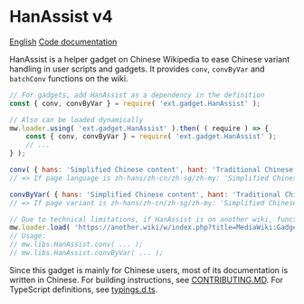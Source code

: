 # HanAssist v4
[English](./README.EN.MD)
[Code documentation](https://diskdance.github.io/HanAssist/)

HanAssist is a helper gadget on Chinese Wikipedia to ease Chinese variant handling in user scripts and gadgets. It provides `conv`, `convByVar` and `batchConv` functions on the wiki.

```js
// For gadgets, add HanAssist as a dependency in the definition
const { conv, convByVar } = require( 'ext.gadget.HanAssist' );

// Also can be loaded dynamically
mw.loader.using( 'ext.gadget.HanAssist' ).then( ( require ) => {
	const { conv, convByVar } = require( 'ext.gadget.HanAssist' );
	// ...
} );

conv( { hans: 'Simplified Chinese content', hant: 'Traditional Chinese content' } );
// => If page language is zh-hans/zh-cn/zh-sg/zh-my: 'Simplified Chinese content'; zh-hant/zh-tw/zh-hk/zh-mo: 'Traditional Chinese content'

convByVar( { hans: 'Simplified Chinese content', hant: 'Traditional Chinese content' } );
// => If page variant is zh-hans/zh-cn/zh-sg/zh-my: 'Simplified Chinese content'; zh-hant/zh-tw/zh-hk/zh-mo: 'Traditional Chinese content'

// Due to technical limitations, if HanAssist is on another wiki, functions will be exported as members of mw.libs.HanAssist
mw.loader.load( 'https://another.wiki/w/index.php?title=MediaWiki:Gadget-HanAssist.js&action=raw&ctype=text/javascript' );
// Usage:
// mw.libs.HanAssist.conv( ... );
// mw.libs.HanAssist.convByVar( ... );
```

Since this gadget is mainly for Chinese users, most of its documentation is written in Chinese. For building instructions, see [CONTRIBUTING.MD](./CONTRIBUTING.MD). For TypeScript definitions, see [typings.d.ts](./typings.d.ts).

